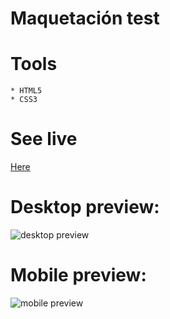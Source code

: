 # Maquetación test
# Tools 
```
* HTML5
* CSS3
```

# See live
<a href="https://test-maquetacion.netlify.app/" target="_blank">Here</a>
# Desktop preview:

<img src="https://i.imgur.com/Ke47sFh.jpg" alt="desktop preview">

# Mobile preview:
<img src="https://i.imgur.com/oL0xmv1.jpg" alt="mobile preview">
